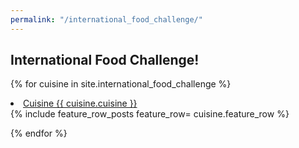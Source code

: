 ```yaml
---
permalink: "/international_food_challenge/"
---
```



## International Food Challenge!

{% for cuisine in site.international_food_challenge %}
  <li>
    <a class="post-link" href="{{ cuisine.url | prepend: site.baseurl }}">Cuisine {{ cuisine.cuisine }}</a>
  </li>
 {% include feature_row_posts feature_row= cuisine.feature_row %}

{% endfor %}

